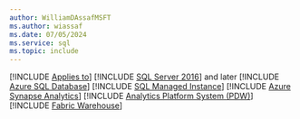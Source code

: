 ```yaml
---
author: WilliamDAssafMSFT
ms.author: wiassaf
ms.date: 07/05/2024
ms.service: sql
ms.topic: include
---
```


[!INCLUDE [Applies to](../../includes/applies-md.md)] [!INCLUDE [SQL Server 2016](_ss2016.md)] and later [!INCLUDE [Azure SQL Database](../../includes/applies-to-version/_asdb.md)] [!INCLUDE [SQL Managed Instance](../../includes/applies-to-version/_asmi.md)] [!INCLUDE [Azure Synapse Analytics](../../includes/applies-to-version/_asa.md)] [!INCLUDE [Analytics Platform System (PDW)](../../includes/applies-to-version/_pdw.md)] [!INCLUDE [Fabric Warehouse](../../includes/applies-to-version/_fabric-dw.md)]